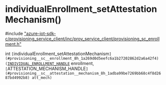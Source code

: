 # individualEnrollment_setAttestationMechanism()

\#include ["azure-iot-sdk-c/provisioning_service_client/inc/prov_service_client/provisioning_sc_enrollment.h"](../iot-c-ref-provisioning-sc-enrollment-h.md)  

int `[`individualEnrollment_setAttestationMechanism`](#provisioning__sc__enrollment_8h_1a269d0d5eefc6a1b27202862d2a6a42f4)(`[`INDIVIDUAL_ENROLLMENT_HANDLE`](#provisioning__sc__enrollment_8h_1a5348427a740bc7d9395db2e190f1bc0f) enrollment,`[`ATTESTATION_MECHANISM_HANDLE`](#provisioning__sc__attestation__mechanism_8h_1adba99be7269bb68c4f8d2687bd4992b8) att_mech)`

